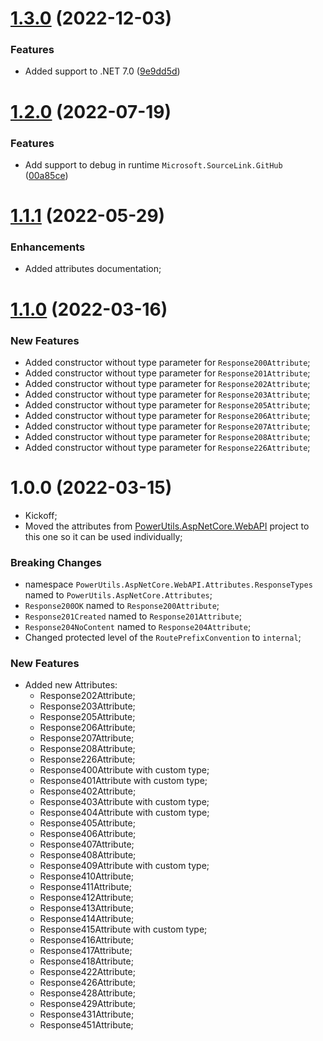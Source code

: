 # [1.3.0](https://github.com/TechNobre/PowerUtils.AspNetCore.Extensions/compare/v1.2.0...v1.3.0) (2022-12-03)


### Features

* Added support to .NET 7.0 ([9e9dd5d](https://github.com/TechNobre/PowerUtils.AspNetCore.Extensions/commit/9e9dd5d94ef354a65abaeff3e42f43a4a6c86ebb))

# [1.2.0](https://github.com/TechNobre/PowerUtils.AspNetCore.Extensions/compare/v1.1.1...v1.2.0) (2022-07-19)


### Features

* Add support to debug in runtime `Microsoft.SourceLink.GitHub` ([00a85ce](https://github.com/TechNobre/PowerUtils.AspNetCore.Extensions/commit/00a85ce0292f5a47c8bde2b1b0b681bd9fc4aee4))

# [1.1.1](https://github.com/TechNobre/PowerUtils.AspNetCore.Extensions/compare/v1.1.0...v1.1.1) (2022-05-29)


### Enhancements

* Added attributes documentation;




# [1.1.0](https://github.com/TechNobre/PowerUtils.AspNetCore.Extensions/compare/v1.0.0...v1.1.0) (2022-03-16)


### New Features
- Added constructor without type parameter for `Response200Attribute`;
- Added constructor without type parameter for `Response201Attribute`;
- Added constructor without type parameter for `Response202Attribute`;
- Added constructor without type parameter for `Response203Attribute`;
- Added constructor without type parameter for `Response205Attribute`;
- Added constructor without type parameter for `Response206Attribute`;
- Added constructor without type parameter for `Response207Attribute`;
- Added constructor without type parameter for `Response208Attribute`;
- Added constructor without type parameter for `Response226Attribute`;




# 1.0.0 (2022-03-15)

- Kickoff;
- Moved the attributes from [PowerUtils.AspNetCore.WebAPI](https://github.com/TechNobre/PowerUtils.AspNetCore.WebAPI) project to this one so it can be used individually;


### Breaking Changes

- namespace `PowerUtils.AspNetCore.WebAPI.Attributes.ResponseTypes` named to `PowerUtils.AspNetCore.Attributes`;
- `Response200OK` named to `Response200Attribute`;
- `Response201Created` named to `Response201Attribute`;
- `Response204NoContent` named to `Response204Attribute`;
- Changed protected level of the `RoutePrefixConvention` to `internal`;


### New Features

- Added new Attributes:
  - Response202Attribute;
  - Response203Attribute;
  - Response205Attribute;
  - Response206Attribute;
  - Response207Attribute;
  - Response208Attribute;
  - Response226Attribute;
  - Response400Attribute with custom type;
  - Response401Attribute with custom type;
  - Response402Attribute;
  - Response403Attribute with custom type;
  - Response404Attribute with custom type;
  - Response405Attribute;
  - Response406Attribute;
  - Response407Attribute;
  - Response408Attribute;
  - Response409Attribute with custom type;
  - Response410Attribute;
  - Response411Attribute;
  - Response412Attribute;
  - Response413Attribute;
  - Response414Attribute;
  - Response415Attribute with custom type;
  - Response416Attribute;
  - Response417Attribute;
  - Response418Attribute;
  - Response422Attribute;
  - Response426Attribute;
  - Response428Attribute;
  - Response429Attribute;
  - Response431Attribute;
  - Response451Attribute;
